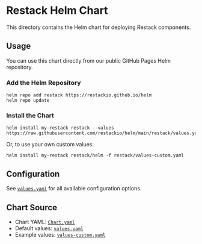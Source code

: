 # Restack Helm Chart

This directory contains the Helm chart for deploying Restack components.

## Usage

You can use this chart directly from our public GitHub Pages Helm repository.

### Add the Helm Repository

```
helm repo add restack https://restackio.github.io/helm
helm repo update
```

### Install the Chart

```
helm install my-restack restack --values https://raw.githubusercontent.com/restackio/helm/main/restack/values.yaml
```

Or, to use your own custom values:

```
helm install my-restack restack/helm -f restack/values-custom.yaml
```

## Configuration

See [`values.yaml`](./values.yaml) for all available configuration options.

## Chart Source

- Chart YAML: [`Chart.yaml`](./Chart.yaml)
- Default values: [`values.yaml`](./values.yaml)
- Example values: [`values-custom.yaml`](./values-custom.yaml)